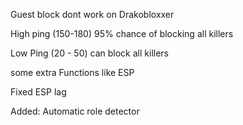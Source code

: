 Guest block dont work on Drakobloxxer 

High ping (150-180) 95% chance of blocking all killers



Low Ping (20 - 50) can block all killers


some extra Functions like ESP


Fixed ESP lag

Added: Automatic role detector
